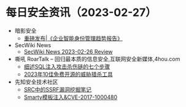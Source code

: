 # 每日安全资讯（2023-02-27）

- 暗影安全
  - [重磅发布|《企业智能身份管理趋势报告》](https://mp.weixin.qq.com/s?__biz=MzI2MzA3OTgxOA==&mid=2657164360&idx=1&sn=3e855690f9cbf07d5849c2b232749e0c&chksm=f1d4eeadc6a367bbbf166d4c61e3313607679713878dcc9465d1bc81ced25a8b8b0718444ca3&scene=58&subscene=0#rd)
- SecWiki News
  - [SecWiki News 2023-02-26 Review](http://www.sec-wiki.com/?2023-02-26)
- 嘶吼 RoarTalk – 回归最本质的信息安全,互联网安全新媒体,4hou.com
  - [细述SQL注入攻击杀伤链的七个步骤](https://www.4hou.com/posts/zl1m)
  - [2023年10佳免费开源的威胁猎杀工具](https://www.4hou.com/posts/ZXAR)
- 先知安全技术社区
  - [SRC中的SSRF漏洞挖掘笔记](https://xz.aliyun.com/t/12225)
  - [Smarty模板注入&CVE-2017-1000480](https://xz.aliyun.com/t/12220)
